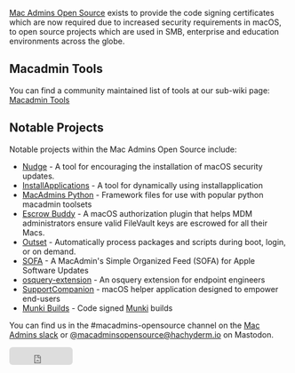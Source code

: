 [Mac Admins Open Source](https://github.com/macadmins) exists to provide the code signing certificates which are now required due to increased security requirements in macOS, to open source projects which are used in SMB, enterprise and education environments across the globe.

## Macadmin Tools
You can find a community maintained list of tools at our sub-wiki page: [Macadmin Tools](https://github.com/macadmins/macadmins.io/wiki/Macadmin-Tools)

## Notable Projects
Notable projects within the Mac Admins Open Source include:
* [Nudge](https://github.com/macadmins/nudge) - A tool for encouraging the installation of macOS security updates.
* [InstallApplications](https://github.com/macadmins/installapplications) - A tool for dynamically using installapplication
* [MacAdmins Python](https://github.com/macadmins/python) - Framework files for use with popular python macadmin toolsets
* [Escrow Buddy](https://github.com/macadmins/escrow-buddy) - A macOS authorization plugin that helps MDM administrators ensure valid FileVault keys are escrowed for all their Macs.
* [Outset](https://github.com/macadmins/outset) - Automatically process packages and scripts during boot, login, or on demand.
* [SOFA](https://sofa.macadmins.io) - A MacAdmin's Simple Organized Feed (SOFA) for Apple Software Updates
* [osquery-extension](https://github.com/macadmins/osquery-extension) - An osquery extension for endpoint engineers
* [SupportCompanion](https://github.com/macadmins/SupportCompanion) - macOS helper application designed to empower end-users
* [Munki Builds](https://github.com/macadmins/munki-builds/releases) - Code signed [Munki](https://github.com/munki/munki) builds


You can find us in the #macadmins-opensource channel on the [Mac Admins slack](https://www.macadmins.org/) or <a rel="me" href="https://hachyderm.io/@macadminsopensource">@macadminsopensource@hachyderm.io</a> on Mastodon.


<iframe src="https://github.com/sponsors/macadmins/button" title="Sponsor macadmins" height="32" width="114" style="border: 0; border-radius: 6px;"></iframe>
